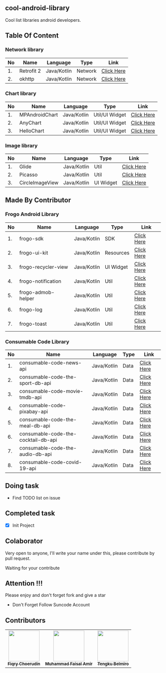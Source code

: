 ## cool-android-library
Cool list libraries android developers.

## Table Of Content

### Network library
| No  | Name       | Language    | Type    | Link                               |
| --- | ---------- | ----------- | ------- | ---------------------------------- |
| 1.  | Retrofit 2 | Java/Kotlin | Network | [Click Here](https://github.com/square/retrofit) |
| 2.  | okhttp     | Java/Kotlin | Network | [Click Here](https://github.com/square/okhttp)   |

### Chart library
| No  | Name       | Language    | Type    | Link                               |
| --- | ---------- | ----------- | ------- | ---------------------------------- |
| 1.  | MPAndroidChart | Java/Kotlin | Util/UI Widget | [Click Here](https://github.com/PhilJay/MPAndroidChart) |
| 2.  | AnyChart     | Java/Kotlin | Util/UI Widget | [Click Here](https://github.com/AnyChart/AnyChart-Android)   |
| 3.  | HelloChart     | Java/Kotlin | Util/UI Widget | [Click Here](https://github.com/lecho/hellocharts-android)   |

### Image library
| No  | Name       | Language    | Type    | Link                               |
| --- | ---------- | ----------- | ------- | ---------------------------------- |
| 1.  | Glide | Java/Kotlin | Util | [Click Here](https://github.com/bumptech/glide) |
| 2.  | Picasso     | Java/Kotlin | Util | [Click Here](https://github.com/square/picasso)   |
| 3.  | CircleImageView     | Java/Kotlin | UI Widget | [Click Here](https://github.com/hdodenhof/CircleImageView)   |

## Made By Contributor

### Frogo Android Library
| No  | Name                | Language    | Type      | Link                                                            |
| --- | ------------------- | ----------- | --------- | --------------------------------------------------------------- |
| 1.  | frogo-sdk           | Java/Kotlin | SDK       | [Click Here](https://github.com/amirisback/frogo-sdk)           |
| 2.  | frogo-ui-kit        | Java/Kotlin | Resources | [Click Here](https://github.com/amirisback/frogo-ui-kit)        |
| 3.  | frogo-recycler-view | Java/Kotlin | UI Widget | [Click Here](https://github.com/amirisback/frogo-recycler-view) |
| 4.  | frogo-notification  | Java/Kotlin | Util      | [Click Here](https://github.com/amirisback/frogo-notification)  |
| 5.  | frogo-admob-helper  | Java/Kotlin | Util      | [Click Here](https://github.com/amirisback/frogo-admob-helper)  |
| 6.  | frogo-log           | Java/Kotlin | Util      | [Click Here](https://github.com/amirisback/frogo-log)           |
| 7.  | frogo-toast         | Java/Kotlin | Util      | [Click Here](https://github.com/amirisback/frogo-toast)         |

### Consumable Code Library
| No  | Name                                | Language    | Type | Link                                                                            |
| --- | ----------------------------------- | ----------- | ---- | ------------------------------------------------------------------------------- |
| 1.  | consumable-code-news-api            | Java/Kotlin | Data | [Click Here](https://github.com/amirisback/consumable-code-news-api)            |
| 2.  | consumable-code-the-sport-db-api    | Java/Kotlin | Data | [Click Here](https://github.com/amirisback/consumable-code-the-sport-db-api)    |
| 3.  | consumable-code-movie-tmdb-api      | Java/Kotlin | Data | [Click Here](https://github.com/amirisback/consumable-code-movie-tmdb-api)      |
| 4.  | consumable-code-pixabay-api         | Java/Kotlin | Data | [Click Here](https://github.com/amirisback/consumable-code-pixabay-api)         |
| 5.  | consumable-code-the-meal-db-api     | Java/Kotlin | Data | [Click Here](https://github.com/amirisback/consumable-code-the-meal-db-api)     |
| 6.  | consumable-code-the-cocktail-db-api | Java/Kotlin | Data | [Click Here](https://github.com/amirisback/consumable-code-the-cocktail-db-api) |
| 7.  | consumable-code-the-audio-db-api    | Java/Kotlin | Data | [Click Here](https://github.com/amirisback/consumable-code-the-audio-db-api)    |
| 8.  | consumable-code-covid-19-api        | Java/Kotlin | Data | [Click Here](https://github.com/amirisback/consumable-code-covid-19-api)        |


## Doing task
- Find TODO list on issue

## Completed task
- [x] Init Project

## Colaborator
Very open to anyone, I'll write your name under this, please contribute by pull request.

Waiting for your contribute

## Attention !!!
Please enjoy and don't forget fork and give a star
- Don't Forget Follow Suncode Account

## Contributors

<!-- ALL-CONTRIBUTORS-LIST:START - Do not remove or modify this section -->
<!-- prettier-ignore-start -->
<!-- markdownlint-disable -->

<table>
    <tr>
    <td align="center"><a href="https://github.com/fiqryq"><img src="https://avatars0.githubusercontent.com/u/25787603?s=460&u=749bf34a4809d0a66eb84477437970e75e76ba2a&v=4"width="100px;" alt=""/><br /><sub><b>Fiqry Choerudin</b></td>
            <td align="center"><a href="https://github.com/amirisback"><img src="https://avatars0.githubusercontent.com/u/24654871?s=400&u=373875d7fdb4d8bf718f3759c34f589f2387ea5f&v=4"width="100px;" alt=""/><br /><sub><b>Muhammad Faisal Amir</b></td>
            <td align="center"><a href="https://github.com/castariva18"><img src="https://avatars.githubusercontent.com/u/37837588?s=460&u=68b5bff90584464f81b774ce8f545a50910804f6&v=4"width="100px;" alt=""/><br /><sub><b>Tengku Belmiro</b></td>
</table>
